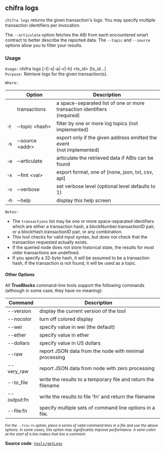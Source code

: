## chifra logs

`chifra logs` returns the given transaction's logs. You may specify multiple transaction identifiers per invocation.

The `--articulate` option fetches the ABI from each encountered smart contract to better describe the reported data. The `--topic` and `--source` options allow you to filter your results.

### Usage

`Usage:`    chifra logs [-t|-s|-a|-v|-h] &lt;tx_id&gt; [tx_id...]  
`Purpose:`  Retrieve logs for the given transaction(s).

`Where:`  

|          | Option                            | Description                                                                  |
| -------- | --------------------------------- | ---------------------------------------------------------------------------- |
|          | transactions                      | a space-separated list of one or more transaction identifiers<br/>(required) |
| &#8208;t | &#8208;&#8208;topic &lt;hash&gt;  | filter by one or more log topics (not implemented)                           |
| &#8208;s | &#8208;&#8208;source &lt;addr&gt; | export only if the given address emitted the event<br/>(not implemented)     |
| &#8208;a | &#8208;&#8208;articulate          | articulate the retrieved data if ABIs can be found                           |
| &#8208;x | &#8208;&#8208;fmt &lt;val&gt;     | export format, one of [none, json, txt, csv, api]                            |
| &#8208;v | &#8208;&#8208;verbose             | set verbose level (optional level defaults to 1)                             |
| &#8208;h | &#8208;&#8208;help                | display this help screen                                                     |

`Notes:`

- The `transactions` list may be one or more space-separated identifiers which are either a transaction hash,
  a blockNumber.transactionID pair, or a blockHash.transactionID pair, or any combination.
- This tool checks for valid input syntax, but does not check that the transaction requested actually exists.
- If the queried node does not store historical state, the results for most older transactions are undefined.
- If you specify a 32-byte hash, it will be assumed to be a transaction hash, if the transaction is
  not found, it will be used as a topic.

#### Other Options

All **TrueBlocks** command-line tools support the following commands (although in some case, they have no meaning):

| Command     | Description                                                   |
| ----------- | ------------------------------------------------------------- |
| --version   | display the current version of the tool                       |
| --nocolor   | turn off colored display                                      |
| --wei       | specify value in wei (the default)                            |
| --ether     | specify value in ether                                        |
| --dollars   | specify value in US dollars                                   |
| --raw       | report JSON data from the node with minimal processing        |
| --very_raw  | report JSON data from node with zero processing               |
| --to_file   | write the results to a temporary file and return the filename |
| --output:fn | write the results to file 'fn' and return the filename        |
| --file:fn   | specify multiple sets of command line options in a file.      |

<small>*For the `--file:fn` option, place a series of valid command lines in a file and use the above options. In some cases, this option may significantly improve performance. A semi-colon at the start of a line makes that line a comment.*</small>

**Source code**: [`tools/getLogs`](https://github.com/TrueBlocks/trueblocks-core/tree/master/src/tools/getLogs)

